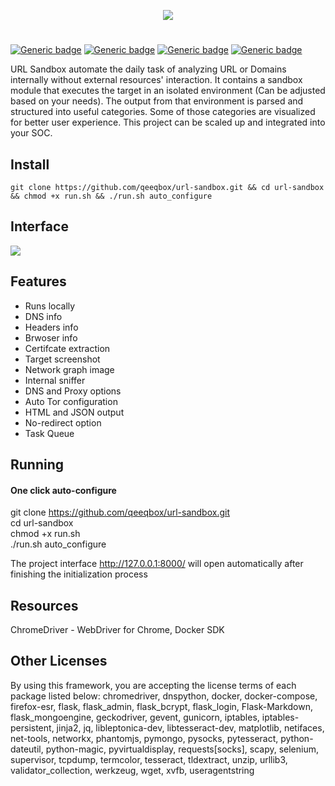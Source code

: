 <p align="center"> <img src="https://raw.githubusercontent.com/qeeqbox/url-sandbox/master/readme/url-sandbox.png"></p>

#
[![Generic badge](https://img.shields.io/badge/dynamic/json.svg?url=https://raw.githubusercontent.com/qeeqbox/url-sandbox/master/info&label=version&query=$.version&colorB=blue&style=flat-square)](https://github.com/qeeqbox/url-sandbox/blob/master/changes.md)  [![Generic badge](https://img.shields.io/badge/dynamic/json.svg?url=https://raw.githubusercontent.com/qeeqbox/url-sandbox/master/info&label=build&query=$.dockercomposebuild&colorB=green&style=flat-square)](https://github.com/qeeqbox/url-sandbox/blob/master/changes.md) [![Generic badge](https://img.shields.io/badge/dynamic/json.svg?url=https://raw.githubusercontent.com/qeeqbox/url-sandbox/master/info&label=test&query=$.automatedtest&colorB=green&style=flat-square)](https://github.com/qeeqbox/url-sandbox/blob/master/changes.md) [![Generic badge](https://img.shields.io/static/v1?label=%F0%9F%91%8D&message=!&color=yellow&style=flat-square)](https://github.com/qeeqbox/url-sandbox/stargazers)

URL Sandbox automate the daily task of analyzing URL or Domains internally without external resources' interaction. It contains a sandbox module that executes the target in an isolated environment (Can be adjusted based on your needs). The output from that environment is parsed and structured into useful categories. Some of those categories are visualized for better user experience. This project can be scaled up and integrated into your SOC.

## Install
```git clone https://github.com/qeeqbox/url-sandbox.git && cd url-sandbox && chmod +x run.sh && ./run.sh auto_configure```

## Interface
<img src="https://raw.githubusercontent.com/qeeqbox/url-sandbox/master/readme/intro.gif" style="max-width:768px"/>

## Features  
<ul>
<li>Runs locally</li>
<li>DNS info</li>
<li>Headers info</li>
<li>Brwoser info</li>
<li>Certifcate extraction</li>
<li>Target screenshot</li>
<li>Network graph image</li>
<li>Internal sniffer</li>
<li>DNS and Proxy options</li>
<li>Auto Tor configuration</li>
<li>HTML and JSON output</li>
<li>No-redirect option</li>
<li>Task Queue</li>
</ul>

## Running
#### One click auto-configure
git clone https://github.com/qeeqbox/url-sandbox.git <br>
cd url-sandbox <br>
chmod +x run.sh <br>
./run.sh auto_configure <br>

The project interface http://127.0.0.1:8000/ will open automatically after finishing the initialization process

## Resources
ChromeDriver - WebDriver for Chrome, Docker SDK

## Other Licenses
By using this framework, you are accepting the license terms of each package listed below:
chromedriver, dnspython, docker, docker-compose, firefox-esr, flask, flask_admin, flask_bcrypt, flask_login, Flask-Markdown, flask_mongoengine, geckodriver, gevent, gunicorn, iptables, iptables-persistent, jinja2, jq, libleptonica-dev, libtesseract-dev, matplotlib, netifaces, net-tools, networkx, phantomjs, pymongo, pysocks, pytesseract, python-dateutil, python-magic, pyvirtualdisplay, requests[socks], scapy, selenium, supervisor, tcpdump, termcolor, tesseract, tldextract, unzip, urllib3, validator_collection, werkzeug, wget, xvfb, useragentstring
